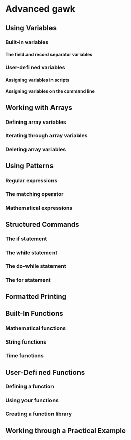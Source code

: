 # Advanced gawk

## Using Variables

### Built-in variables

#### The field and record separator variables

### User-defi ned variables

#### Assigning variables in scripts

#### Assigning variables on the command line

## Working with Arrays

### Defining array variables

### Iterating through array variables

### Deleting array variables

## Using Patterns

### Regular expressions

### The matching operator

### Mathematical expressions

## Structured Commands

### The if statement

### The while statement

### The do-while statement

### The for statement

## Formatted Printing

## Built-In Functions

### Mathematical functions

### String functions

### Time functions

## User-Defi ned Functions

### Defining a function

### Using your functions

### Creating a function library

## Working through a Practical Example
